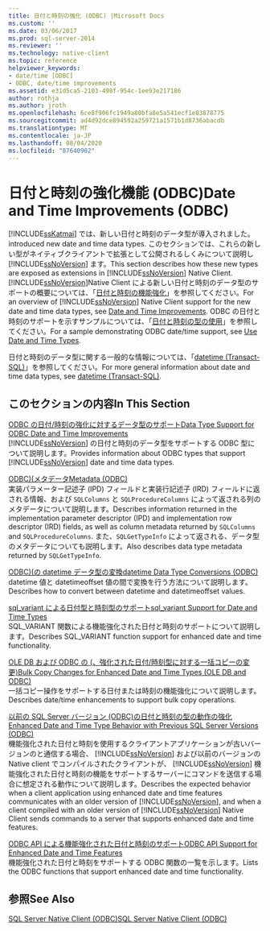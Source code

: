 ```yaml
---
title: 日付と時刻の強化 (ODBC) |Microsoft Docs
ms.custom: ''
ms.date: 03/06/2017
ms.prod: sql-server-2014
ms.reviewer: ''
ms.technology: native-client
ms.topic: reference
helpviewer_keywords:
- date/time [ODBC]
- ODBC, date/time improvements
ms.assetid: e31d5ca5-2103-498f-954c-1ee93e217186
author: rothja
ms.author: jroth
ms.openlocfilehash: 6ce8f906fc1949a80bfa8e5a541ecf1e83878775
ms.sourcegitcommit: ad4d92dce894592a259721a1571b1d8736abacdb
ms.translationtype: MT
ms.contentlocale: ja-JP
ms.lasthandoff: 08/04/2020
ms.locfileid: "87640902"
---
```

# <a name="date-and-time-improvements-odbc"></a><span data-ttu-id="ac47e-102">日付と時刻の強化機能 (ODBC)</span><span class="sxs-lookup"><span data-stu-id="ac47e-102">Date and Time Improvements (ODBC)</span></span>
  [!INCLUDE[ssKatmai](../../includes/sskatmai-md.md)] <span data-ttu-id="ac47e-103">では、新しい日付と時刻のデータ型が導入されました。</span><span class="sxs-lookup"><span data-stu-id="ac47e-103">introduced new date and time data types.</span></span> <span data-ttu-id="ac47e-104">このセクションでは、これらの新しい型がネイティブクライアントで拡張として公開されるしくみについて説明し [!INCLUDE[ssNoVersion](../../includes/ssnoversion-md.md)] ます。</span><span class="sxs-lookup"><span data-stu-id="ac47e-104">This section describes how these new types are exposed as extensions in [!INCLUDE[ssNoVersion](../../includes/ssnoversion-md.md)] Native Client.</span></span> <span data-ttu-id="ac47e-105">[!INCLUDE[ssNoVersion](../../includes/ssnoversion-md.md)]Native Client による新しい日付と時刻のデータ型のサポートの概要については、「[日付と時刻の機能強化](../native-client/features/date-and-time-improvements.md)」を参照してください。</span><span class="sxs-lookup"><span data-stu-id="ac47e-105">For an overview of [!INCLUDE[ssNoVersion](../../includes/ssnoversion-md.md)] Native Client support for the new date and time data types, see [Date and Time Improvements](../native-client/features/date-and-time-improvements.md).</span></span> <span data-ttu-id="ac47e-106">ODBC の日付と時刻のサポートを示すサンプルについては、「[日付と時刻の型の使用](../native-client-odbc-how-to/use-date-and-time-types.md)」を参照してください。</span><span class="sxs-lookup"><span data-stu-id="ac47e-106">For a sample demonstrating ODBC date/time support, see [Use Date and Time Types](../native-client-odbc-how-to/use-date-and-time-types.md).</span></span>  
  
 <span data-ttu-id="ac47e-107">日付と時刻のデータ型に関する一般的な情報については、「[datetime &#40;Transact-SQL&#41;](/sql/t-sql/data-types/datetime-transact-sql)」を参照してください。</span><span class="sxs-lookup"><span data-stu-id="ac47e-107">For more general information about date and time data types, see [datetime &#40;Transact-SQL&#41;](/sql/t-sql/data-types/datetime-transact-sql).</span></span>  
  
## <a name="in-this-section"></a><span data-ttu-id="ac47e-108">このセクションの内容</span><span class="sxs-lookup"><span data-stu-id="ac47e-108">In This Section</span></span>  
 [<span data-ttu-id="ac47e-109">ODBC の日付/時刻の強化に対するデータ型のサポート</span><span class="sxs-lookup"><span data-stu-id="ac47e-109">Data Type Support for ODBC Date and Time Improvements</span></span>](../../relational-databases/native-client-odbc-date-time/data-type-support-for-odbc-date-and-time-improvements.md)  
 <span data-ttu-id="ac47e-110">[!INCLUDE[ssNoVersion](../../includes/ssnoversion-md.md)] の日付と時刻のデータ型をサポートする ODBC 型について説明します。</span><span class="sxs-lookup"><span data-stu-id="ac47e-110">Provides information about ODBC types that support [!INCLUDE[ssNoVersion](../../includes/ssnoversion-md.md)] date and time data types.</span></span>  
  
 [<span data-ttu-id="ac47e-111">ODBC&#41;&#40;メタデータ</span><span class="sxs-lookup"><span data-stu-id="ac47e-111">Metadata &#40;ODBC&#41;</span></span>](../../database-engine/dev-guide/metadata-odbc.md)  
 <span data-ttu-id="ac47e-112">実装パラメーター記述子 (IPD) フィールドと実装行記述子 (IRD) フィールドに返される情報、および `SQLColumns` と `SQLProcedureColumns` によって返される列のメタデータについて説明します。</span><span class="sxs-lookup"><span data-stu-id="ac47e-112">Describes information returned in the implementation parameter descriptor (IPD) and implementation row descriptor (IRD) fields, as well as column metadata returned by `SQLColumns` and `SQLProcedureColumns`.</span></span> <span data-ttu-id="ac47e-113">また、`SQLGetTypeInfo` によって返される、データ型のメタデータについても説明します。</span><span class="sxs-lookup"><span data-stu-id="ac47e-113">Also describes data type metadata returned by `SQLGetTypeInfo`.</span></span>  
  
 [<span data-ttu-id="ac47e-114">ODBC&#41;&#40;の datetime データ型の変換</span><span class="sxs-lookup"><span data-stu-id="ac47e-114">datetime Data Type Conversions &#40;ODBC&#41;</span></span>](datetime-data-type-conversions-odbc.md)  
 <span data-ttu-id="ac47e-115">datetime 値と datetimeoffset 値の間で変換を行う方法について説明します。</span><span class="sxs-lookup"><span data-stu-id="ac47e-115">Describes how to convert between datetime and datetimeoffset values.</span></span>  
  
 [<span data-ttu-id="ac47e-116">sql_variant による日付型と時刻型のサポート</span><span class="sxs-lookup"><span data-stu-id="ac47e-116">sql_variant Support for Date and Time Types</span></span>](sql-variant-support-for-date-and-time-types.md)  
 <span data-ttu-id="ac47e-117">SQL_VARIANT 関数による機能強化された日付と時刻のサポートについて説明します。</span><span class="sxs-lookup"><span data-stu-id="ac47e-117">Describes SQL_VARIANT function support for enhanced date and time functionality.</span></span>  
  
 [<span data-ttu-id="ac47e-118">OLE DB および ODBC の &#40;、強化された日付/時刻型に対する一括コピーの変更&#41;</span><span class="sxs-lookup"><span data-stu-id="ac47e-118">Bulk Copy Changes for Enhanced Date and Time Types &#40;OLE DB and ODBC&#41;</span></span>](../../relational-databases/native-client-odbc-date-time/bulk-copy-changes-for-enhanced-date-and-time-types-ole-db-and-odbc.md)  
 <span data-ttu-id="ac47e-119">一括コピー操作をサポートする日付または時刻の機能強化について説明します。</span><span class="sxs-lookup"><span data-stu-id="ac47e-119">Describes date/time enhancements to support bulk copy operations.</span></span>  
  
 [<span data-ttu-id="ac47e-120">以前の SQL Server バージョン &#40;ODBC&#41;の日付と時刻の型の動作の強化</span><span class="sxs-lookup"><span data-stu-id="ac47e-120">Enhanced Date and Time Type Behavior with Previous SQL Server Versions &#40;ODBC&#41;</span></span>](enhanced-date-and-time-type-behavior-with-previous-sql-server-versions-odbc.md)  
 <span data-ttu-id="ac47e-121">機能強化された日付と時刻を使用するクライアントアプリケーションが古いバージョンのと通信する場合、 [!INCLUDE[ssNoVersion](../../includes/ssnoversion-md.md)] および以前のバージョンの Native client でコンパイルされたクライアントが、 [!INCLUDE[ssNoVersion](../../includes/ssnoversion-md.md)] 機能強化された日付と時刻の機能をサポートするサーバーにコマンドを送信する場合に想定される動作について説明します。</span><span class="sxs-lookup"><span data-stu-id="ac47e-121">Describes the expected behavior when a client application using enhanced date and time features communicates with an older version of [!INCLUDE[ssNoVersion](../../includes/ssnoversion-md.md)], and when a client compiled with an older version of [!INCLUDE[ssNoVersion](../../includes/ssnoversion-md.md)] Native Client sends commands to a server that supports enhanced date and time features.</span></span>  
  
 [<span data-ttu-id="ac47e-122">ODBC API による機能強化された日付と時刻のサポート</span><span class="sxs-lookup"><span data-stu-id="ac47e-122">ODBC API Support for Enhanced Date and Time Features</span></span>](odbc-api-support-for-enhanced-date-and-time-features.md)  
 <span data-ttu-id="ac47e-123">機能強化された日付と時刻をサポートする ODBC 関数の一覧を示します。</span><span class="sxs-lookup"><span data-stu-id="ac47e-123">Lists the ODBC functions that support enhanced date and time functionality.</span></span>  
  
## <a name="see-also"></a><span data-ttu-id="ac47e-124">参照</span><span class="sxs-lookup"><span data-stu-id="ac47e-124">See Also</span></span>  
 [<span data-ttu-id="ac47e-125">SQL Server Native Client &#40;ODBC&#41;</span><span class="sxs-lookup"><span data-stu-id="ac47e-125">SQL Server Native Client &#40;ODBC&#41;</span></span>](../../relational-databases/native-client/odbc/sql-server-native-client-odbc.md)  
  
  
